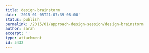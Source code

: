 ```yaml
---
title: design-brainstorm
date: '2015-01-05T21:07:39-08:00'
status: publish
permalink: /2015/01/approach-design-session/design-brainstorm
author: sarah
excerpt: ''
type: attachment
id: 5432
---
```

<!DOCTYPE html PUBLIC "-//W3C//DTD HTML 4.0 Transitional//EN" "http://www.w3.org/TR/REC-html40/loose.dtd">
<?xml encoding="UTF-8">
